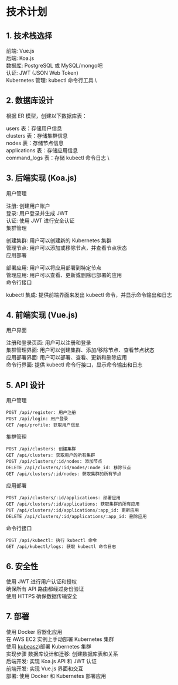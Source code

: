 # 技术计划
## 1. 技术栈选择
前端: Vue.js \
后端: Koa.js \
数据库: PostgreSQL 或 MySQL/mongo吧 \
认证: JWT (JSON Web Token) \
Kubernetes 管理: kubectl 命令行工具 \
## 2. 数据库设计
根据 ER 模型，创建以下数据库表：

users 表：存储用户信息 \
clusters 表：存储集群信息 \
nodes 表：存储节点信息 \
applications 表：存储应用信息 \
command_logs 表：存储 kubectl 命令日志 \
## 3. 后端实现 (Koa.js)
用户管理

注册: 创建用户账户 \
登录: 用户登录并生成 JWT \
认证: 使用 JWT 进行安全认证 \
集群管理

创建集群: 用户可以创建新的 Kubernetes 集群 \
管理节点: 用户可以添加或移除节点，并查看节点状态\
应用部署

部署应用: 用户可以将应用部署到特定节点\
管理应用: 用户可以查看、更新或删除已部署的应用\
命令行接口

kubectl 集成: 提供前端界面来发出 kubectl 命令，并显示命令输出和日志
## 4. 前端实现 (Vue.js)
用户界面

注册和登录页面: 用户可以注册和登录\
集群管理界面: 用户可以创建集群、添加/移除节点、查看节点状态\
应用部署界面: 用户可以部署、查看、更新和删除应用\
命令行界面: 提供 kubectl 命令行接口，显示命令输出和日志
## 5. API 设计
用户管理
```
POST /api/register: 用户注册
POST /api/login: 用户登录
GET /api/profile: 获取用户信息
```
集群管理
```
POST /api/clusters: 创建集群
GET /api/clusters: 获取用户的所有集群
POST /api/clusters/:id/nodes: 添加节点
DELETE /api/clusters/:id/nodes/:node_id: 移除节点
GET /api/clusters/:id/nodes: 获取集群的所有节点
```
应用部署
```
POST /api/clusters/:id/applications: 部署应用
GET /api/clusters/:id/applications: 获取集群的所有应用
PUT /api/clusters/:id/applications/:app_id: 更新应用
DELETE /api/clusters/:id/applications/:app_id: 删除应用
```
命令行接口
```
POST /api/kubectl: 执行 kubectl 命令
GET /api/kubectl/logs: 获取 kubectl 命令日志
```
## 6. 安全性
使用 JWT 进行用户认证和授权 \
确保所有 API 路由都经过身份验证 \
使用 HTTPS 确保数据传输安全
## 7. 部署
使用 Docker 容器化应用 \
在 AWS EC2 实例上手动部署 Kubernetes 集群 \
使用 [kubeasz](https://github.com/easzlab/kubeasz/blob/master/docs/guide/dashboard.md))部署 Kubernetes 集群 \
实现步骤
数据库设计和迁移: 创建数据库表和关系 \
后端开发: 实现 Koa.js API 和 JWT 认证 \
前端开发: 实现 Vue.js 界面和交互 \
部署: 使用 Docker 和 Kubernetes 部署应用